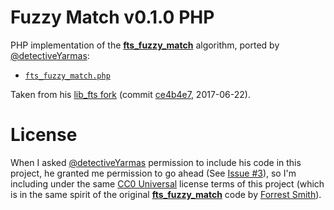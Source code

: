 # Fuzzy Match v0.1.0 PHP

PHP implementation of the __[fts_fuzzy_match]__ algorithm, ported by [@detectiveYarmas]:


- [`fts_fuzzy_match.php`](./fts_fuzzy_match.php)

Taken from his [lib_fts fork]  (commit [ce4b4e7], 2017-06-22).

# License

When I asked [@detectiveYarmas] permission to include his code in this project, he granted me permission to go ahead (See [Issue #3]), so I'm including under the same [CC0 Universal] license terms of this project (which is in the same spirit of the original __[fts_fuzzy_match]__ code by [Forrest Smith]).


<!-----------------------------------------------------------------------------
                               REFERENCE LINKS
------------------------------------------------------------------------------>

[CC0 Universal]: https://creativecommons.org/publicdomain/zero/1.0/
[Issue #3]: https://github.com/tajmone/fuzzy-search/issues/3 "See statement of permission to republish teh code"

<!-- upstream -->

[fts_fuzzy_match]: https://github.com/forrestthewoods/lib_fts

[lib_fts fork]: https://github.com/detectiveYarmas/lib_fts/blob/master/code/fts_fuzzy_match.php "View upstream source file"

[ce4b4e7]: https://github.com/detectiveYarmas/lib_fts/commit/ce4b4e78ab161b437c5d9162cb5fdf27603821f9

<!-- people -->

[@detectiveYarmas]: https://github.com/detectiveYarmas "View @detectiveYarmas's GitHub profile"
[Forrest Smith]: https://github.com/forrestthewoods "View Forrest Smith's GitHub profile"

<!-- EOF -->
